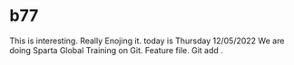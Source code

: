 # b77
This is interesting. 
Really Enojing it. 
today is Thursday 12/05/2022
We are doing Sparta Global Training on Git.
Feature file.
Git add .
